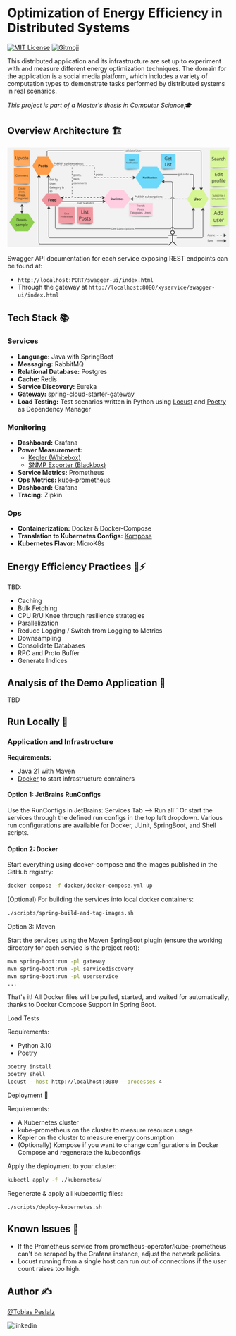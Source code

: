 # Optimization of Energy Efficiency in Distributed Systems

[![MIT License](https://img.shields.io/github/license/Tobias-Pe/distributed-systems-energy-efficiency)](https://github.com/Tobias-Pe/microservices-error-handling/blob/main/LICENSE)
[![Gitmoji](https://img.shields.io/badge/gitmoji-%20😜%20😍-FFDD67.svg)](https://gitmoji.dev)

This distributed application and its infrastructure are set up to experiment with and measure different energy optimization techniques. The domain for the application is a social media platform, which includes a variety of computation types to demonstrate tasks performed by distributed systems in real scenarios.

_This project is part of a Master's thesis in Computer Science🎓_

## Overview Architecture 🏗️

![Architecture](assets/Overview.jpg)

Swagger API documentation for each service exposing REST endpoints can be found at:
- `http://localhost:PORT/swagger-ui/index.html`
- Through the gateway at `http://localhost:8080/xyservice/swagger-ui/index.html`

## Tech Stack 📚

### Services

- **Language:** Java with SpringBoot
- **Messaging:** RabbitMQ
- **Relational Database:** Postgres
- **Cache:** Redis
- **Service Discovery:** Eureka
- **Gateway:** spring-cloud-starter-gateway
- **Load Testing:** Test scenarios written in Python using [Locust](https://locust.io/) and [Poetry](https://python-poetry.org/) as Dependency Manager

### Monitoring

- **Dashboard:** Grafana
- **Power Measurement:**
  - [Kepler (Whitebox)](https://sustainable-computing.io/)
  - [SNMP Exporter (Blackbox)](https://github.com/prometheus/snmp_exporter)
- **Service Metrics:** Prometheus
- **Ops Metrics:** [kube-prometheus](https://github.com/prometheus-operator/kube-prometheus)
- **Dashboard:** Grafana
- **Tracing:** Zipkin

### Ops

- **Containerization:** Docker & Docker-Compose
- **Translation to Kubernetes Configs:** [Kompose](https://kompose.io/)
- **Kubernetes Flavor:** MicroK8s

## Energy Efficiency Practices 🔌⚡

TBD:

- Caching
- Bulk Fetching
- CPU R/U Knee through resilience strategies
- Parallelization
- Reduce Logging / Switch from Logging to Metrics
- Downsampling
- Consolidate Databases
- RPC and Proto Buffer
- Generate Indices

## Analysis of the Demo Application 🧪

TBD

## Run Locally 🏃

### Application and Infrastructure

**Requirements:**

- Java 21 with Maven
- [Docker](https://docs.docker.com/get-docker/) to start infrastructure containers

#### Option 1: JetBrains RunConfigs

Use the RunConfigs in JetBrains:
Services Tab --> Run all``
Or start the services through the defined run configs in the top left dropdown. Various run configurations are available for Docker, JUnit, SpringBoot, and Shell scripts.

#### Option 2: Docker

Start everything using docker-compose and the images published in the GitHub registry:

```bash
docker compose -f docker/docker-compose.yml up
```

(Optional) For building the services into local docker containers:

```bash
./scripts/spring-build-and-tag-images.sh
```

Option 3: Maven

Start the services using the Maven SpringBoot plugin (ensure the working directory for each service is the project root):

```bash
mvn spring-boot:run -pl gateway
mvn spring-boot:run -pl servicediscovery
mvn spring-boot:run -pl userservice
...
```

That's it! All Docker files will be pulled, started, and waited for automatically, thanks to Docker Compose Support in Spring Boot.

Load Tests

Requirements:

- Python 3.10
- Poetry

```bash
poetry install
poetry shell
locust --host http://localhost:8080 --processes 4
```

Deployment 🚀

Requirements:

- A Kubernetes cluster
- kube-prometheus on the cluster to measure resource usage
- Kepler on the cluster to measure energy consumption
- (Optionally) Kompose if you want to change configurations in Docker Compose and regenerate the kubeconfigs

Apply the deployment to your cluster:

```bash
kubectl apply -f ./kubernetes/
```

Regenerate & apply all kubeconfig files:

```bash
./scripts/deploy-kubernetes.sh
```

## Known Issues 🦺

- If the Prometheus service from prometheus-operator/kube-prometheus can't be scraped by the Grafana instance, adjust the network policies.
- Locust running from a single host can run out of connections if the user count raises too high.

## Author ✍️

[@Tobias Peslalz](https://github.com/Tobias-Pe)

![linkedin](https://www.linkedin.com/in/tobias-peslalz)